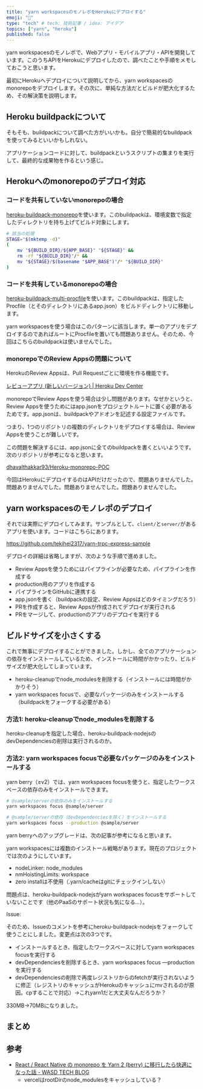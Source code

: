 ```yaml
---
title: "yarn workspacesのモノレポをHerokuにデプロイする"
emoji: "🦔"
type: "tech" # tech: 技術記事 / idea: アイデア
topics: ["yarn", "heroku"]
published: false
---
```


yarn workspacesのモノレポで、Webアプリ・モバイルアプリ・APIを開発しています。このうちAPIをHerokuにデプロイしたので、調べたことや手順をメモしておこうと思います。

最初にHerokuへデプロイについて説明してから、yarn workspacesのmonorepoをデプロイします。その次に、単純な方法だとビルドが肥大化するため、その解決策を説明します。

## Heroku buildpackについて

そもそも、buildpackについて調べた方がいいかも。自分で簡易的なbuildpackを使ってみるといいかもしれない。

アプリケーションコードに対して、buildpackというスクリプトの集まりを実行して、最終的な成果物を作るという感じ。

## Herokuへのmonorepoのデプロイ対応

### コードを共有していないmonorepoの場合

[heroku-buildpack-monorepo](https://elements.heroku.com/buildpacks/lstoll/heroku-buildpack-monorepo)を使います。このbuildpackは、環境変数で指定したディレクトリを持ち上げてビルド対象にします。

```bash
# 該当の処理
STAGE="$(mktemp -d)"
(
    mv "${BUILD_DIR}/${APP_BASE}" "${STAGE}" &&
    rm -rf "${BUILD_DIR}"/* &&
    mv "${STAGE}/$(basename "$APP_BASE")"/* "${BUILD_DIR}"
)
```

### コードを共有しているmonorepoの場合

[heroku-buildpack-multi-procfile](https://elements.heroku.com/buildpacks/heroku/heroku-buildpack-multi-procfile)を使います。このbuildpackは、指定したProcfile（とそのディレクトリにあるapp.json）をビルドディレクトリに移動します。

yarn workspacesを使う場合はこのパターンに該当します。単一のアプリをデプロイするのであればルートにProcfileを置いても問題ありません。そのため、今回はこちらのbuildpackは使いませんでした。

###  monorepoでのReview Appsの問題について

HerokuのReview Appsは、Pull Requestごとに環境を作る機能です。

[レビューアプリ (新しいバージョン) | Heroku Dev Center](https://devcenter.heroku.com/ja/articles/github-integration-review-apps)

monorepoでReview Appsを使う場合は少し問題があります。なぜかというと、Review Appsを使うためにはapp.jsonをプロジェクトルートに置く必要があるためです。app.jsonは、buildpackやアドオンを記述する設定ファイルです。

つまり、1つのリポジトリの複数のディレクトリをデプロイする場合は、Review Appsを使うことが難しいです。

この問題を解決するには、app.jsonに全てのbuildpackを書くといいようです。次のリポジトリが参考になると思います。

[dhavalthakkar93/Heroku-monorepo-POC](https://github.com/dhavalthakkar93/Heroku-monorepo-POC)

今回はHerokuにデプロイするのはAPIだけだったので、問題ありませんでした。問題ありませんでした。問題ありませんでした。問題ありませんでした。

## yarn workspacesのモノレポのデプロイ

それでは実際にデプロイしてみます。サンプルとして、`client/`と`server/`があるアプリを使います。コードはこちらにあります。

https://github.com/tekihei2317/yarn-trpc-express-sample

デプロイの詳細は省略しますが、次のような手順で進めました。

- Review Appsを使うためにはパイプラインが必要なため、パイプラインを作成する
- production用のアプリを作成する
- パイプラインをGitHubに連携する
- app.jsonを書く（buildpackの設定、Review Appsはどのタイミングだろう）
- PRを作成すると、Review Appsが作成されてデプロイが実行される
- PRをマージして、productionのアプリのデプロイを実行する

## ビルドサイズを小さくする

これで無事にデプロイすることができました。しかし、全てのアプリケーションの依存をインストールしているため、インストールに時間がかかったり、ビルドサイズが肥大化してしまっています。

- heroku-cleanupでnode_modulesを削除する（インストールには時間がかかりそう）
- yarn workspaces focusで、必要なパッケージのみをインストールする（buildpackをフォークする必要がある）

### 方法1: heroku-cleanupでnode_modulesを削除する

heroku-cleanupを指定した場合、heroku-buildpack-nodejsのdevDependenciesの削除は実行されるのか。

### 方法2: yarn workspaces focusで必要なパッケージのみをインストールする

yarn berry（≥v2）では、yarn workspaces focusを使うと、指定したワークスペースの依存のみをインストールできます。

```bash
# @sample/serverの依存のみをインストールする
yarn workspaces focus @sample/server

# @sample/serverの依存（devDependenciesを除く）をインストールする
yarn workspaces focus --production @sample/server
```

yarn berryへのアップグレードは、次の記事が参考になると思います。


yarn workspacesには複数のインストール戦略があります。現在のプロジェクトでは次のようにしています。

- nodeLinker: node_modules
- nmHoistingLimits: workspace
- zero installは不使用（.yarn/cacheはgitにチェックインしない）

問題点は、heroku-buildpack-nodejsがyarn workspaces focusをサポートしていないことです（他のPaaSのサポート状況も気になる…）。

Issue:

そのため、Issueのコメントを参考にheroku-buildpack-nodejsをフォークして使うことにしました。変更点は次の3つです。

- インストールするとき、指定したワークスペースに対してyarn workspaces focusを実行する
- devDependenciesを削除するとき、yarn workspaces focus —productionを実行する
- devDependenciesの削除で再度レジストリからのfetchが実行されないように修正（レジストリのキャッシュがHerokuのキャッシュにmvされるのが原因。cpすることで対応）→これyarn1だと大丈夫なんだろうか？

330MB→70MBになりました。

## まとめ

## 参考

- [React / React Native の monorepo を Yarn 2 (berry) に移行したら快適になった話 - WASD TECH BLOG](https://tech.wasd-inc.com/entry/2021/05/30/224047)
    - vercelはrootDirのnode_modulesをキャッシュしている？
